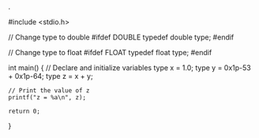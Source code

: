 .

#include <stdio.h>

// Change type to double
#ifdef DOUBLE
    typedef double type;
#endif

// Change type to float
#ifdef FLOAT
    typedef float type;
#endif

int main() {
    // Declare and initialize variables
    type x = 1.0;
    type y = 0x1p-53 + 0x1p-64;
    type z = x + y;

    // Print the value of z
    printf("z = %a\n", z);

    return 0;
}
